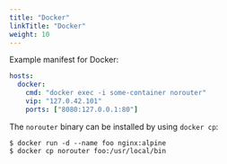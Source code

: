 ```yaml
---
title: "Docker"
linkTitle: "Docker"
weight: 10
---
```


Example manifest for Docker:

```yaml
hosts:
  docker:
    cmd: "docker exec -i some-container norouter"
    vip: "127.0.42.101"
    ports: ["8080:127.0.0.1:80"]
```

The `norouter` binary can be installed by using `docker cp`:
```console
$ docker run -d --name foo nginx:alpine
$ docker cp norouter foo:/usr/local/bin
```
